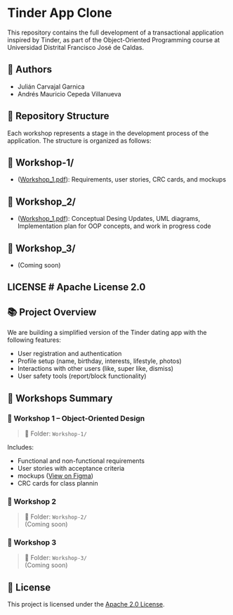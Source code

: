 #  Tinder App Clone

This repository contains the full development of a transactional application inspired by Tinder, as part of the Object-Oriented Programming course at Universidad Distrital Francisco José de Caldas.

## 👥 Authors

- Julián Carvajal Garnica  
- Andrés Mauricio Cepeda Villanueva

## 🧱 Repository Structure

Each workshop represents a stage in the development process of the application. The structure is organized as follows:


## 📁 Workshop-1/ 

- ([Workshop_1.pdf](https://github.com/Foulsito/TinderApp/tree/main/Workshop_1)): Requirements, user stories, CRC cards, and mockups 

## 📁 Workshop_2/ 

- ([Workshop_1.pdf](https://github.com/Foulsito/TinderApp/tree/main/Workshop_1)): Conceptual Desing Updates, UML diagrams, Implementation plan for OOP concepts, and work in progress code 

## 📁 Workshop_3/ 
- (Coming soon)

## LICENSE # Apache License 2.0

## 📚 Project Overview

We are building a simplified version of the Tinder dating app with the following features:

- User registration and authentication
- Profile setup (name, birthday, interests, lifestyle, photos)
- Interactions with other users (like, super like, dismiss)
- User safety tools (report/block functionality)

## 🧩 Workshops Summary

### 🔹 Workshop 1 – Object-Oriented Design

> 📁 Folder: `Workshop-1/`

Includes:
- Functional and non-functional requirements
- User stories with acceptance criteria
- mockups ([View on Figma](https://www.figma.com/board/fnGljgUhbNpFASJmIpG6rC/Untitled?node-id=0-1&t=pt9D6LsBvTT4PDfy-1)) 
- CRC cards for class plannin

### 🔹 Workshop 2 

> 📁 Folder: `Workshop-2/`  
(Coming soon)

### 🔹 Workshop 3 

> 📁 Folder: `Workshop-3/`  
(Coming soon)

## 🔐 License

This project is licensed under the [Apache 2.0 License](https://github.com/Foulsito/TinderApp./blob/main/LICENSE).

